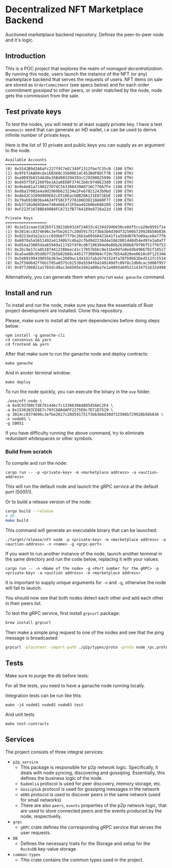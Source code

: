 # Decentralized NFT Marketplace Backend

Auctioned marketplace backend repository. Defines the peer-to-peer node and it's logic.

## Introduction

This is a POC project that explores the realm of *managed decentralization*. By running this node, users launch the instance of the NFT (or any) marketplace backend that serves the requests of users. NFT items on sale are stored as `OrderCommitment` (see specs below) and for each order commitment gossiped to other peers, or order matched by the node, node gets the commission from the sale.

## Test private keys

To test the nodes, you will need to at least supply private key. I have a test `mnemonic` seed that can generate an HD wallet, i.e can be used to derive infinite number of private keys.

Here is the list of 10 private and public keys you can supply as an argument to the node.

```
Available Accounts
==================
(0) 0x5542B9d2A0aFc227f917eEC349f1312fbe7C35cB (100 ETH)
(1) 0x9fEf2AA08cde1EB360c35600E14C453BdF8DCf7B (100 ETH)
(2) 0xa9D93b8154A38e35Bd003294393cC29398825996 (100 ETH)
(3) 0xd45ffbF1260fbe1A2a6ED0F374C2b8c9740E23d0 (100 ETH)
(4) 0x9eAe81a7190227D74C5b3360439A0716C77667Fe (100 ETH)
(5) 0xd8a37002e4a9d2960b623234e2Fe67021243b9bd (100 ETH)
(6) 0xAbd2C3209d909E62cE510EacbDB20A131E071EbE (100 ETH)
(7) 0x79ab91083ba4A24fF58CFf278106D3D218A80F77 (100 ETH)
(8) 0xb3710a9d45Aee740a66Eaf2F0aa442606e686209 (100 ETH)
(9) 0xF222F1678BD498B4FCA731fB77A4189e8726a22d (100 ETH)

Private Keys
==================
(0) 0x1e51caae3182b5f138216b9324f24833c4134d2946030ce8df5cca20e9591f1e
(1) 0x3014cc8374696c3efbe2617c20d591751f3bb3b6d30df32506b729928b58b836
(2) 0x9221bd3e2a1ccc039b6f7779c26b3a60560421641f1a550d0767e09ace8a77fb
(3) 0x6070a5a5651492a41340b7c4ba2cfbd9d2236d4e1662081448d54ed97e3a0aff
(4) 0x654a23005daa65949a117d2f4f0cd87106304e0e86b26308b879f96f517f6f53
(5) 0x2bc9e17ca851874412388eec41c17057bbbc0e31be9dfe8eddb4966f01f18517
(6) 0xa5ae80c95ddb7f2b5b82b68c445177300904cf29c7b54a820ee0610c0f125346
(7) 0x5489199439055b363ec20d9ac1d41d1fab16741524fa78fb9663bed512fc5534
(8) 0x2f58d6d2ff6b1f05a0375c61530a5594fb4249249dfc0978c2db0cac3d08f957
(9) 0x977206021a17b5dcd8ac3e6505e3d42a08ba7e1a4893a695211434751632d498
```

Alternatively, you can generate them when you run `make ganache` command.

## Install and run
To install and run the node, make sure you have the essentials of Rust project development are installed. Clone this repository.

Please, make sure to install all the npm dependencies before doing steps below:

```
npm install -g ganache-cli
cd consensus && yarn
cd frontend && yarn
```

After that make sure to run the ganache node and deploy contracts:

```
make ganache
```

And in anoter terminal window:

```
make deploy
```

To run the node quickly, you can execute the binary in the `exe` folder. 

```
./exe/nft-node \
-m 0xdC937D0CfdE76144bcfc1336630Ad8854566C2F4 \
-a 0x1536383CE8E7c70fCb8A4AFF2275E0c7D71D7519 \
-p 3014cc8374696c3efbe2617c20d591751f3bb3b6d30df32506b729928b58b836 \
-n node01 \
-g 50051
```

If you have difficulty running the above command, try to eliminate redundant whitespaces or other symbols.

### Build from scratch

To compile and run the node:

```
cargo run -- -p <private-key> -m <marketplace address> -a <auction-address>
```

This will run the default node and launch the gRPC service at the default port (50051).

Or to build a release version of the node:

```bash
cargo build --release
# OR
make build
```

This command will generate an executable binary that can be launched:

```
./target/release/nft-node -p <private-key> -m <marketplace address> -a <auction-address> -n <name> -g <grpc-port>
```

If you want to run another instance of the node, launch another terminal in the same directory and run the code below, replacing it with your values:

```
cargo run -- -n <Name of the node> -g <Port number for the gRPC> -p <private-key> -a <auction address> -m <marketplace address>
```

It is important to supply unique arguments for `-n` and `-g`, otherwise the node will fail to launch.

You should now see that both nodes detect each other and add each other in their peers list.

To test the gRPC service, first install `grpcurl` package:

```zsh
brew install grpcurl
```
Then make a simple ping request to one of the nodes and see that the ping message is broadcasted:

```zsh
grpcurl -plaintext -import-path ./p2p/types/proto -proto node_rpc.proto -d '{}' [::]:50051 node_rpc.NodeRpc/ping
```

## Tests
Make sure to purge the db before tests:

For all the tests, you need to have a ganache node running locally.

Integration tests can be run like this:

```
make -j4 node01 node02 node03 test
```

And unit tests

```
make test-contracts
```

## Services

The project consists of three integral services:

- `p2p_service`
    - This package is responsible for p2p network logic. Specifically, it deals with node syncing, discovering and gossiping. Essentially, this defines the business logic of the node.
    - `Kademlia` protocol is used for peer discovery, memory storage, etc.
    - `GossipSub` protocol is used for gossiping messages in the network
    - `mDNS` protocol is used to discover peers in the same network (used for small networks)
    - There are also `peers`, `events` properties of the p2p network logic, that are used to store connected peers and the events produced by the node, respectivelly.
- `grpc`
    - `gRPC` crate defines the corresponding gRPC service that serves the user requests.
- `DB`
    - Defines the necessary traits for the Storage and setup for the `RocksDB` key-value storage.
- `common-types`
    - This crate contains the common types used in the project.
